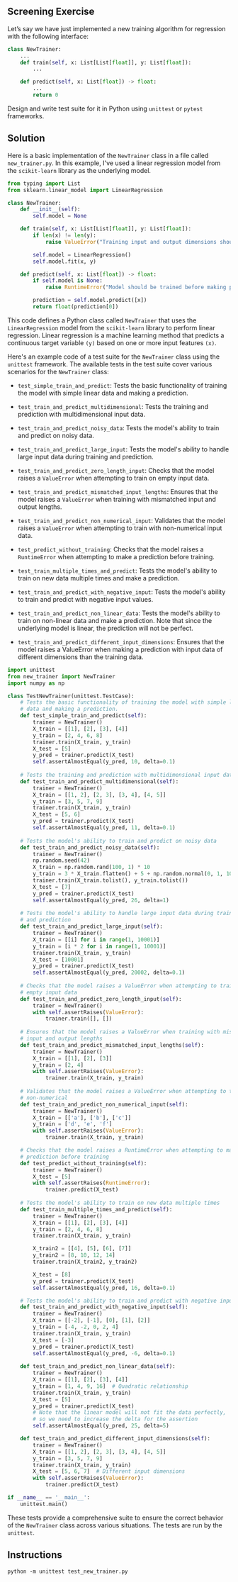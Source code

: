 ## Screening Exercise

Let’s say we have just implemented a new training algorithm for regression 
with the following interface:

```python
class NewTrainer:
    ...
    def train(self, x: List[List[float]], y: List[float]):
        ...

    def predict(self, x: List[float]) -> float:
        ...
        return 0
```

Design and write test suite for it in Python using `unittest` or `pytest` 
frameworks.


## Solution

Here is a basic implementation of the `NewTrainer` class in a file called 
`new_trainer.py`. In this example, I've used a linear regression model from 
the `scikit-learn` library as the underlying model.

```python
from typing import List
from sklearn.linear_model import LinearRegression

class NewTrainer:
    def __init__(self):
        self.model = None

    def train(self, x: List[List[float]], y: List[float]):
        if len(x) != len(y):
            raise ValueError("Training input and output dimensions should be the same")

        self.model = LinearRegression()
        self.model.fit(x, y)

    def predict(self, x: List[float]) -> float:
        if self.model is None:
            raise RuntimeError("Model should be trained before making predictions")

        prediction = self.model.predict([x])
        return float(prediction[0])
```

This code defines a Python class called `NewTrainer` that uses the 
`LinearRegression` model from the `scikit-learn` library to perform 
linear regression. Linear regression is a machine learning method that 
predicts a continuous target variable `(y)` based on one or more input 
features `(x)`. 

Here's an example code of a test suite for the `NewTrainer` class using 
the `unittest` framework. The available tests in the test suite cover 
various scenarios for the `NewTrainer` class:

- `test_simple_train_and_predict`: Tests the basic functionality of 
   training the model with simple linear data and making a prediction.

- `test_train_and_predict_multidimensional`: Tests the training and 
   prediction with multidimensional input data.

- `test_train_and_predict_noisy_data`: Tests the model's ability to 
   train and predict on noisy data.

- `test_train_and_predict_large_input`: Tests the model's ability to 
   handle large input data during training and prediction.

- `test_train_and_predict_zero_length_input`: Checks that the model 
   raises a `ValueError` when attempting to train on empty input data.

- `test_train_and_predict_mismatched_input_lengths`: Ensures that the 
   model raises a `ValueError` when training with mismatched input and 
   output lengths.

- `test_train_and_predict_non_numerical_input`: Validates that the model 
   raises a `ValueError` when attempting to train with non-numerical input 
   data.

- `test_predict_without_training`: Checks that the model raises a 
   `RuntimeError` when attempting to make a prediction before training.

- `test_train_multiple_times_and_predict`: Tests the model's ability to 
   train on new data multiple times and make a prediction.

- `test_train_and_predict_with_negative_input`: Tests the model's ability 
   to train and predict with negative input values.

- `test_train_and_predict_non_linear_data`: Tests the model's ability to 
   train on non-linear data and make a prediction. Note that since the 
   underlying model is linear, the prediction will not be perfect.

- `test_train_and_predict_different_input_dimensions`: Ensures that the 
   model raises a ValueError when making a prediction with input data of 
   different dimensions than the training data.


```python
import unittest
from new_trainer import NewTrainer
import numpy as np

class TestNewTrainer(unittest.TestCase):
    # Tests the basic functionality of training the model with simple linear 
    # data and making a prediction.
    def test_simple_train_and_predict(self):
        trainer = NewTrainer()
        X_train = [[1], [2], [3], [4]]
        y_train = [2, 4, 6, 8]
        trainer.train(X_train, y_train)
        X_test = [5]
        y_pred = trainer.predict(X_test)
        self.assertAlmostEqual(y_pred, 10, delta=0.1)
    
    # Tests the training and prediction with multidimensional input data
    def test_train_and_predict_multidimensional(self):
        trainer = NewTrainer()
        X_train = [[1, 2], [2, 3], [3, 4], [4, 5]]
        y_train = [3, 5, 7, 9]
        trainer.train(X_train, y_train)
        X_test = [5, 6]
        y_pred = trainer.predict(X_test)
        self.assertAlmostEqual(y_pred, 11, delta=0.1)
    
    # Tests the model's ability to train and predict on noisy data
    def test_train_and_predict_noisy_data(self):
        trainer = NewTrainer()
        np.random.seed(42)
        X_train = np.random.rand(100, 1) * 10
        y_train = 3 * X_train.flatten() + 5 + np.random.normal(0, 1, 100)
        trainer.train(X_train.tolist(), y_train.tolist())
        X_test = [7]
        y_pred = trainer.predict(X_test)
        self.assertAlmostEqual(y_pred, 26, delta=1)
    
    # Tests the model's ability to handle large input data during training 
    # and prediction
    def test_train_and_predict_large_input(self):
        trainer = NewTrainer()
        X_train = [[i] for i in range(1, 10001)]
        y_train = [i * 2 for i in range(1, 10001)]
        trainer.train(X_train, y_train)
        X_test = [10001]
        y_pred = trainer.predict(X_test)
        self.assertAlmostEqual(y_pred, 20002, delta=0.1)
    
    # Checks that the model raises a ValueError when attempting to train on 
    # empty input data
    def test_train_and_predict_zero_length_input(self):
        trainer = NewTrainer()
        with self.assertRaises(ValueError):
            trainer.train([], [])
    
    # Ensures that the model raises a ValueError when training with mismatched 
    # input and output lengths
    def test_train_and_predict_mismatched_input_lengths(self):
        trainer = NewTrainer()
        X_train = [[1], [2], [3]]
        y_train = [2, 4]
        with self.assertRaises(ValueError):
            trainer.train(X_train, y_train)
    
    # Validates that the model raises a ValueError when attempting to train with 
    # non-numerical
    def test_train_and_predict_non_numerical_input(self):
        trainer = NewTrainer()
        X_train = [['a'], ['b'], ['c']]
        y_train = ['d', 'e', 'f']
        with self.assertRaises(ValueError):
            trainer.train(X_train, y_train)

    # Checks that the model raises a RuntimeError when attempting to make a 
    # prediction before training        
    def test_predict_without_training(self):
        trainer = NewTrainer()
        X_test = [5]
        with self.assertRaises(RuntimeError):
            trainer.predict(X_test)
    
    # Tests the model's ability to train on new data multiple times
    def test_train_multiple_times_and_predict(self):
        trainer = NewTrainer()
        X_train = [[1], [2], [3], [4]]
        y_train = [2, 4, 6, 8]
        trainer.train(X_train, y_train)

        X_train2 = [[4], [5], [6], [7]]
        y_train2 = [8, 10, 12, 14]
        trainer.train(X_train2, y_train2)

        X_test = [8]
        y_pred = trainer.predict(X_test)
        self.assertAlmostEqual(y_pred, 16, delta=0.1)

    # Tests the model's ability to train and predict with negative input values
    def test_train_and_predict_with_negative_input(self):
        trainer = NewTrainer()
        X_train = [[-2], [-1], [0], [1], [2]]
        y_train = [-4, -2, 0, 2, 4]
        trainer.train(X_train, y_train)
        X_test = [-3]
        y_pred = trainer.predict(X_test)
        self.assertAlmostEqual(y_pred, -6, delta=0.1)
   
    def test_train_and_predict_non_linear_data(self):
        trainer = NewTrainer()
        X_train = [[1], [2], [3], [4]]
        y_train = [1, 4, 9, 16]  # Quadratic relationship
        trainer.train(X_train, y_train)
        X_test = [5]
        y_pred = trainer.predict(X_test)
        # Note that the linear model will not fit the data perfectly,
        # so we need to increase the delta for the assertion
        self.assertAlmostEqual(y_pred, 25, delta=5)

    def test_train_and_predict_different_input_dimensions(self):
        trainer = NewTrainer()
        X_train = [[1, 2], [2, 3], [3, 4], [4, 5]]
        y_train = [3, 5, 7, 9]
        trainer.train(X_train, y_train)
        X_test = [5, 6, 7]  # Different input dimensions
        with self.assertRaises(ValueError):
            trainer.predict(X_test)

if __name__ == '__main__':
    unittest.main()
```

These tests provide a comprehensive suite to ensure the correct behavior of the 
`NewTrainer` class across various situations. The tests are run by the `unittest`.

## Instructions

```
python -m unittest test_new_trainer.py
```